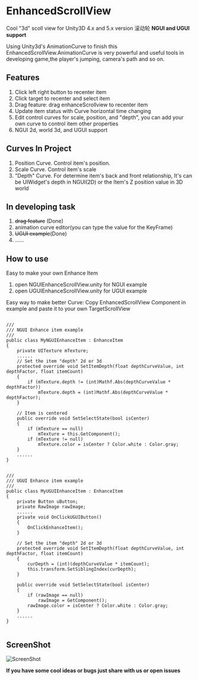 # EnhancedScrollView
Cool "3d" scoll view for Unity3D 4.x and 5.x version 滚动轮
**NGUI and UGUI support**

Using Unity3d's AnimationCurve to finish this EnhancedScrollView.AnimationCurve is very powerful and useful tools in developing game,the player's jumping, camera's path and so on.

## Features
1. Click left right button to recenter item
2. Click target to recenter and select item
4. Drag feature: drag enhanceScrollview to recenter item
4. Update item status with Curve horizontal time changing
5. Edit control curves for scale, position, and "depth", you can add your own curve to control item other properties
6. NGUI 2d, world 3d, and UGUI support


## Curves In Project
1. Position Curve. Control item's position.
2. Scale Curve. Control item's scale
3. "Depth" Curve. For determine item's back and front relationship, It's can be UIWidget's depth in NGUI(2D) or the Item's Z position value in 3D world

## In developing task
1. ~~drag feature~~ (Done)
2. animation curve editor(you can type the value for the KeyFrame)
3. ~~UGUI example~~(Done)
4. ......

## How to use 
Easy to make your own Enhance Item

1. open NGUIEnhanceScrollView.unity for NGUI example
2. open UGUIEnhanceScrollView.unity for UGUI example

Easy way to make better Curve: Copy EnhancedScrollView Component in example and paste it to your own TargetScrollView

<pre><code>
/// 
/// NGUI Enhance item example
/// 
public class MyNGUIEnhanceItem : EnhanceItem
{
    private UITexture mTexture;
    ......
    // Set the item "depth" 2d or 3d
    protected override void SetItemDepth(float depthCurveValue, int depthFactor, float itemCount)
    {
        if (mTexture.depth != (int)Mathf.Abs(depthCurveValue * depthFactor))
            mTexture.depth = (int)Mathf.Abs(depthCurveValue * depthFactor);
    }

    // Item is centered
    public override void SetSelectState(bool isCenter)
    {
        if (mTexture == null)
            mTexture = this.GetComponent<UITexture>();
        if (mTexture != null)
            mTexture.color = isCenter ? Color.white : Color.gray;
    }
    ......
}


///
/// UGUI Enhance item example
///
public class MyUGUIEnhanceItem : EnhanceItem
{
    private Button uButton;
    private RawImage rawImage;
    ......
    private void OnClickUGUIButton()
    {
        OnClickEnhanceItem();
    }

    // Set the item "depth" 2d or 3d
    protected override void SetItemDepth(float depthCurveValue, int depthFactor, float itemCount)
    {
        curDepth = (int)(depthCurveValue * itemCount);
        this.transform.SetSiblingIndex(curDepth);
    }

    public override void SetSelectState(bool isCenter)
    {
        if (rawImage == null)
            rawImage = GetComponent<RawImage>();
        rawImage.color = isCenter ? Color.white : Color.gray;
    }
    ......
}

</code></pre>

## ScreenShot
![ScreenShot](https://github.com/tinyantstudio/EnhancedScrollView/blob/master/screenshot.png)


**If you have some cool ideas or bugs just share with us or open issues**
